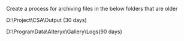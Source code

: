 Create a process for archiving files in the below folders that are older

D:\Project\CSA\Output (30 days)

D:\ProgramData\Alteryx\Gallery\Logs(90 days)




